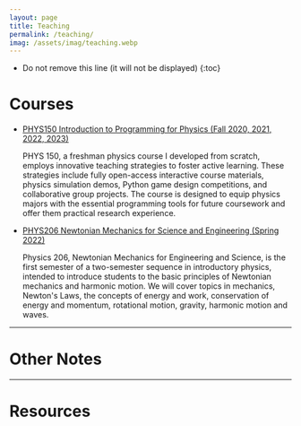 ```yaml
---
layout: page
title: Teaching
permalink: /teaching/
imag: /assets/imag/teaching.webp
---
```


* Do not remove this line (it will not be displayed)
{:toc}

# Courses

- [PHYS150 Introduction to Programming for Physics (Fall 2020, 2021, 2022, 2023)](https://github.com/slxuphys/tamu_phys_150)

    PHYS 150, a freshman physics course I developed from scratch, employs innovative teaching strategies to foster active learning. These strategies include fully open-access interactive course materials, physics simulation demos,  Python game design competitions, and collaborative group projects. The course is designed to equip physics majors with the essential programming tools for future coursework and offer them practical research experience.

- [PHYS206 Newtonian Mechanics for Science and Engineering (Spring 2022)](https://mechanics.physics.tamu.edu/)

    
    Physics 206, Newtonian Mechanics for Engineering and Science, is the first semester of a two-semester sequence in introductory physics, intended to introduce students to the basic principles of Newtonian mechanics and harmonic motion. We will cover topics in mechanics, Newton's Laws, the concepts of energy and work, conservation of energy and momentum, rotational motion, gravity, harmonic motion and waves. 

---

# Other Notes 

---

# Resources
